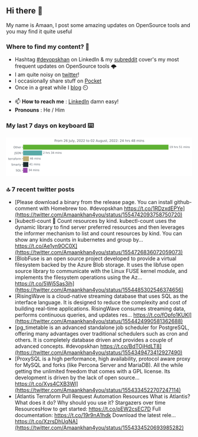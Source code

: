 <!--- [![Hits](https://hits.seeyoufarm.com/api/count/incr/badge.svg?url=https%3A%2F%2Fgithub.com%2Fakhan4u%2Fhit-counter&count_bg=%2379C83D&title_bg=%23555555&icon=&icon_color=%23E7E7E7&title=visits&edge_flat=false)](https://hits.seeyoufarm.com) --->

## Hi there 👋

My name is Amaan, I post some amazing updates on OpenSource tools and you may find it quite useful

### Where to find my content? 🤔

* Hashtag [#devopskhan](https://www.linkedin.com/feed/hashtag/devopskhan/) on LinkedIn & my [subreddit](https://www.reddit.com/r/devopskhan/) cover's my most frequent updates on OpenSource tools 🌩️
* I am quite noisy on [twitter](https://twitter.com/Amaankhan4you)!
* I occasionally share stuff on [Pocket](https://getpocket.com/@ej6g8d1dp2829A16a9Tf5d4T6bAMp3d8791rejDe86yem3bm4e14ex4fT4dluk29)
* Once in a great while I [blog](https://linuxparrot.com/) ⏲️


- 📫 **How to reach me** : [LinkedIn](https://www.linkedin.com/in/amaan-khan-linux-ninja) damn easy!
- **Pronouns** : He / Him

### My last 7 days on keyboard ⌨️

<img src="https://github.com/akhan4u/akhan4u/blob/main/images/stat.svg" alt="Amaan's Wakatime Activity!"/>

### 🔝 7 recent twitter posts
<!-- DEVDOJO:START -->
- [Please download a binary from the release page. You can install github-comment with Homebrew too. #devopskhan https://t.co/1RDzxdEPYe](https://twitter.com/Amaankhan4you/status/1554742093758750720)
- [kubectl-count 🎊 Count resources by kind. kubectl-count uses the dynamic library to find server preferred resources and then leverages the informer mechanism to list and count resources by kind. You can show any kinds counts in kubernetes and group by… https://t.co/Ae1yn9OC0X](https://twitter.com/Amaankhan4you/status/1554726836072059073)
- [BlobFuse is an open source project developed to provide a virtual filesystem backed by the Azure Blob storage. It uses the libfuse open source library to communicate with the Linux FUSE kernel module, and implements the filesystem operations using the Az… https://t.co/5Wj5Sas3ih](https://twitter.com/Amaankhan4you/status/1554485302546374656)
- [RisingWave is a cloud-native streaming database that uses SQL as the interface language. It is designed to reduce the complexity and cost of building real-time applications. RisingWave consumes streaming data, performs continuous queries, and updates res… https://t.co/fOpfo1KUKl](https://twitter.com/Amaankhan4you/status/1554424990581362688)
- [pg_timetable is an advanced standalone job scheduler for PostgreSQL, offering many advantages over traditional schedulers such as cron and others. It is completely database driven and provides a couple of advanced concepts. #devopskhan https://t.co/BdTOjHdLT8](https://twitter.com/Amaankhan4you/status/1554349473412927490)
- [ProxySQL is a high performance, high availability, protocol aware proxy for MySQL and forks &lpar;like Percona Server and MariaDB&rpar;. All the while getting the unlimited freedom that comes with a GPL license. Its development is driven by the lack of open source… https://t.co/Xys4CXB3Wl](https://twitter.com/Amaankhan4you/status/1554334522707247114)
- [Atlantis Terraform Pull Request Automation Resources What is Atlantis? What does it do? Why should you use it? Stargazers over time ResourcesHow to get started: https://t.co/pEW2csEC7D Full documentation: https://t.co/19r9nA1hdk Download the latest rele… https://t.co/XzrsDhUqNA](https://twitter.com/Amaankhan4you/status/1554334520693985282)
<!-- DEVDOJO:END -->

<!-- ![Amaan's GitHub stats](https://github-readme-stats.vercel.app/api?username=akhan4u&count_private=true&show_icons=true&hide=contribs) -->

